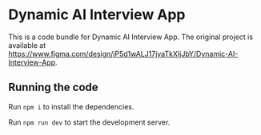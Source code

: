 
  # Dynamic AI Interview App

  This is a code bundle for Dynamic AI Interview App. The original project is available at https://www.figma.com/design/jP5d1wALJ17jyaTkXIjJbY/Dynamic-AI-Interview-App.

  ## Running the code

  Run `npm i` to install the dependencies.

  Run `npm run dev` to start the development server.
  